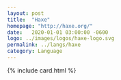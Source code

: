 ```yaml
---
layout: post
title:  "Haxe"
homepage: "http://haxe.org/"
date:   2020-01-01 03:00:00 -0600
logo: ../images/logos/haxe-logo.svg
permalink: ../langs/haxe
category: Language
---
```


{% include card.html %}
